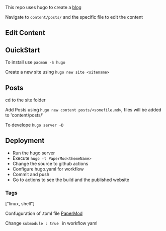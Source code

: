 This repo uses hugo to create a [blog](https://theaverageroboticist.github.io)

Navigate to `content/posts/` and the specific file to edit the content

## Edit Content


## OuickStart

To install use `pacman -S hugo`

Create a new site using `hugo new site <sitename>`

## Posts

cd to the site folder

Add Posts using `hugo new content posts/<somefile.md>`, files will be added to 'content/posts/'

To develope `hugo server -D`

## Deployment 

- Run the hugo server
- Execute `hugo -t PaperMod<themeName>` 
- Change the source to github actions
- Configure hugo.yaml for workflow
- Commit and push
- Go to actions to see the build and the published website

### Tags

["linux, shell"]

Confuguration of .toml file [PaperMod](https://github.com/adityatelange/hugo-PaperMod/wiki/Features#home-info-mode)

Change `submodule : true ` in workflow yaml
